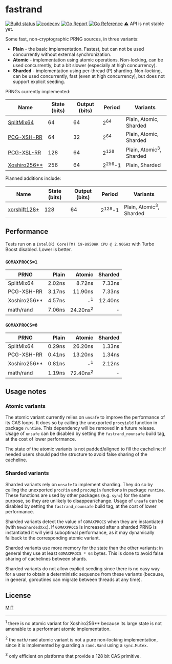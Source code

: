 # fastrand

[![Build status](https://github.com/CAFxX/fastrand/workflows/Build/badge.svg)](https://github.com/CAFxX/fastrand/actions)
[![codecov](https://codecov.io/gh/CAFxX/fastrand/branch/main/graph/badge.svg)](https://codecov.io/gh/CAFxX/fastrand)
[![Go Report](https://goreportcard.com/badge/github.com/CAFxX/fastrand)](https://goreportcard.com/report/github.com/CAFxX/fastrand) 
[![Go Reference](https://pkg.go.dev/badge/github.com/CAFxX/fastrand.svg)](https://pkg.go.dev/github.com/CAFxX/fastrand) :warning: API is not stable yet.

Some fast, non-cryptographic PRNG sources, in three variants:

- **Plain** - the basic implementation. Fastest, but can not be used concurrently without external synchronization.
- **Atomic** - implementation using atomic operations. Non-locking, can be used concurrently, but a bit slower (especially at high concurrency).
- **Sharded** - implementation using per-thread (P) sharding. Non-locking, can be used concurrently, fast (even at high concurrency), but does not support explicit seeding.

PRNGs currently implemented:

| Name                                                         | State (bits) | Output (bits) | Period            | Variants                           |
| ------------------------------------------------------------ | ------------ | ------------- | ----------------- | ---------------------------------- |
| [SplitMix64](https://dl.acm.org/doi/10.1145/2714064.2660195) | 64           | 64            | 2<sup>64</sup>    | Plain, Atomic, Sharded             |
| [PCG-XSH-RR](https://www.pcg-random.org/)                    | 64           | 32            | 2<sup>64</sup>    | Plain, Atomic, Sharded             |
| [PCG-XSL-RR](https://www.pcg-random.org/)                    | 128          | 64            | 2<sup>128</sup>   | Plain, Atomic<sup>3</sup>, Sharded |
| [Xoshiro256**](http://prng.di.unimi.it/)                     | 256          | 64            | 2<sup>256</sup>-1 | Plain, Sharded                     |

Planned additions include:

| Name                                     | State (bits) | Output (bits) | Period            | Variants                           |
| ---------------------------------------- | ------------ | ------------- | ----------------- | ---------------------------------- |
| [xorshift128+](http://prng.di.unimi.it/) | 128          | 64            | 2<sup>128</sup>-1 | Plain, Atomic<sup>3</sup>, Sharded |

## Performance

Tests run on a `Intel(R) Core(TM) i9-8950HK CPU @ 2.90GHz` with Turbo Boost disabled. Lower is better.

### `GOMAXPROCS=1`

| PRNG         |  Plain |              Atomic | Sharded |
| ------------ | -----: | ------------------: | ------: |
| SplitMix64   | 2.02ns |              8.72ns |  7.33ns |
| PCG-XSH-RR   | 3.17ns |             11.90ns |  7.33ns |
| Xoshiro256** | 4.57ns |       -<sup>1</sup> | 12.40ns |
| math/rand    | 7.06ns | 24.20ns<sup>2</sup> |       - |

### `GOMAXPROCS=8`

| PRNG         |  Plain |              Atomic | Sharded |
| ------------ | -----: | ------------------: | ------: |
| SplitMix64   | 0.29ns |             26.20ns |  1.33ns |
| PCG-XSH-RR   | 0.41ns |             13.20ns |  1.34ns |
| Xoshiro256** | 0.81ns |       -<sup>1</sup> |  2.12ns |
| math/rand    | 1.19ns | 72.40ns<sup>2</sup> |       - |

## Usage notes

### Atomic variants

The atomic variant currently relies on `unsafe` to improve the performance of its CAS loops. It does so by calling the unexported `procyield` function in package `runtime`. This dependency will be removed in a future release. Usage of `unsafe` can be disabled by setting the `fastrand_nounsafe` build tag, at the cost of lower performance.

The state of the atomic variants is not padded/aligned to fill the cacheline: if needed users should pad the structure to avoid false sharing of the cacheline.

### Sharded variants

Sharded variants rely on `unsafe` to implement sharding. They do so by calling the unexported `procPin` and `procUnpin` functions in package `runtime`. These functions are used by other packages (e.g. `sync`) for the same purpose, so they are unlikely to disappear/change. Usage of `unsafe` can be disabled by setting the `fastrand_nounsafe` build tag, at the cost of lower performance.

Sharded variants detect the value of `GOMAXPROCS` when they are instantiated (with `NewShardedXxx`). If `GOMAXPROCS` is increased after a sharded PRNG is instantiated it will yield suboptimal performance, as it may dynamically fallback to the corresponding atomic variant.

Sharded variants use more memory for the state than the other variants: in general they use at least `GOMAXPROCS * 64` bytes. This is done to avoid false sharing of cachelines between shards.

Sharded variants do not allow explicit seeding since there is no easy way for a user to obtain a deterministic sequence from these variants (because, in general, goroutines can migrate between threads at any time).

## License

[MIT](LICENSE)

---

<sup>1</sup> there is no atomic variant for Xoshiro256** because its large state is not amenable to a performant atomic implementation.

<sup>2</sup> the `math/rand` atomic variant is not a pure non-locking implementation, since it is implemented by guarding a `rand.Rand` using a `sync.Mutex`.

<sup>3</sup> only efficient on platforms that provide a 128 bit CAS primitive.
